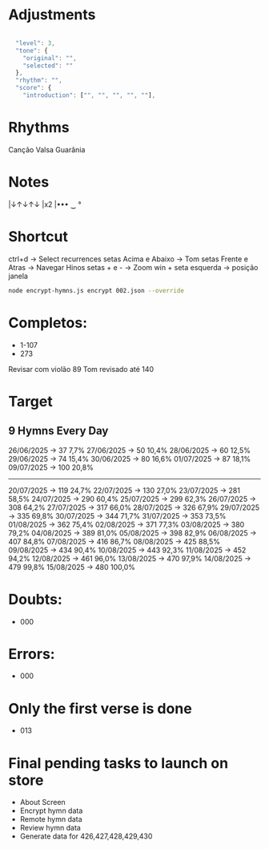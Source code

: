 # Adjustments

```js

  "level": 3,
  "tone": {
    "original": "",
    "selected": ""
  },
  "rhythm": "",
  "score": {
    "introduction": ["", "", "", "", ""],

```

# Rhythms

Canção
Valsa
Guarânia

# Notes

|↓↑↓↑↓
|x2
|•••
‿
°

# Shortcut

ctrl+d -> Select recurrences
setas Acima e Abaixo -> Tom
setas Frente e Atras -> Navegar Hinos
setas + e - -> Zoom
win + seta esquerda -> posição janela

```sh
node encrypt-hymns.js encrypt 002.json --override
```

# Completos:

- 1-107
- 273

Revisar com violão 89
Tom revisado até 140

# Target

## 9 Hymns Every Day

26/06/2025 -> 37 7,7%
27/06/2025 -> 50 10,4%
28/06/2025 -> 60 12,5%
29/06/2025 -> 74 15,4%
30/06/2025 -> 80 16,6%
01/07/2025 -> 87 18,1%
09/07/2025 -> 100 20,8%

---

20/07/2025 -> 119 24,7%
22/07/2025 -> 130 27,0%
23/07/2025 -> 281 58,5%
24/07/2025 -> 290 60,4%
25/07/2025 -> 299 62,3%
26/07/2025 -> 308 64,2%
27/07/2025 -> 317 66,0%
28/07/2025 -> 326 67,9%
29/07/2025 -> 335 69,8%
30/07/2025 -> 344 71,7%
31/07/2025 -> 353 73,5%
01/08/2025 -> 362 75,4%
02/08/2025 -> 371 77,3%
03/08/2025 -> 380 79,2%
04/08/2025 -> 389 81,0%
05/08/2025 -> 398 82,9%
06/08/2025 -> 407 84,8%
07/08/2025 -> 416 86,7%
08/08/2025 -> 425 88,5%
09/08/2025 -> 434 90,4%
10/08/2025 -> 443 92,3%
11/08/2025 -> 452 94,2%
12/08/2025 -> 461 96,0%
13/08/2025 -> 470 97,9%
14/08/2025 -> 479 99,8%
15/08/2025 -> 480 100,0%

# Doubts:

- 000

# Errors:

- 000

# Only the first verse is done

- 013

# Final pending tasks to launch on store

- About Screen
- Encrypt hymn data
- Remote hymn data
- Review hymn data
- Generate data for 426,427,428,429,430
